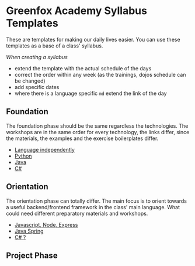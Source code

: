 # Greenfox Academy Syllabus Templates
These are templates for making our daily lives easier. You can use these templates as a base of a class' syllabus.

*When creating a syllabus*
  - extend the template with the actual schedule of the days
  - correct the order within any week (as the trainings, dojos schedule can be changed)
  - add specific dates
  - where there is a language specific `md` extend the link of the day

## Foundation
The foundation phase should be the same regardless the technologies. The workshops are in the same order for every technology, the links differ, since the materials, the examples and the exercise boilerplates differ.
 -  [Language independently](foundation/README.md)
 -  [Python](foundation/python.md)
 -  [Java](foundation/java.md)
 -  [C#](foundation/cs.md)

## Orientation
The orientation phase can totally differ. The main focus is to orient towards a useful backend/frontend framework in the class' main language. What could need different preparatory materials and workshops.
 -  [Javascript, Node, Express](orientation/js-node.md)
 -  [Java Spring](orientation/java-spring.md)
 -  [C# ?](orientation/#)

## Project Phase